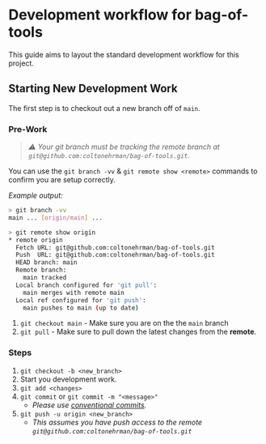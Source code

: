 # Development workflow for bag-of-tools

This guide aims to layout the standard development workflow for this project.

## Starting New Development Work

The first step is to checkout out a new branch off of `main`.

### Pre-Work

> _:warning: Your git branch must be tracking the remote branch at `git@github.com:coltonehrman/bag-of-tools.git`._

You can use the `git branch -vv` & `git remote show <remote>` commands to confirm you are setup correctly.

_Example output:_

```bash
> git branch -vv
main ... [origin/main] ...

> git remote show origin
* remote origin
  Fetch URL: git@github.com:coltonehrman/bag-of-tools.git
  Push  URL: git@github.com:coltonehrman/bag-of-tools.git
  HEAD branch: main
  Remote branch:
    main tracked
  Local branch configured for 'git pull':
    main merges with remote main
  Local ref configured for 'git push':
    main pushes to main (up to date)
```

1. `git checkout main` - Make sure you are on the the `main` branch
2. `git pull` - Make sure to pull down the latest changes from the **remote**.

### Steps

1. `git checkout -b <new_branch>`
2. Start you development work.
3. `git add <changes>`
4. `git commit` or `git commit -m "<message>"`
   - _Please use [conventional commits](https://www.conventionalcommits.org/en/v1.0.0/)._
5. `git push -u origin <new_branch>`
   - _This assumes you have push access to the remote `git@github.com:coltonehrman/bag-of-tools.git`_
